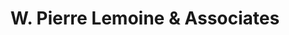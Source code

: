 ---
title: "W. Pierre Lemoine & Associates"
url: /natchitoches/w-pierre-lemoine-and-associates/
shop: estate agent
---